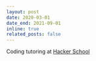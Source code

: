```yaml
---
layout: post
date: 2020-03-01
date_end: 2021-09-01
inline: true
related_posts: false
---
```


Coding tutoring at [Hacker School](https://hacker-school.de/)